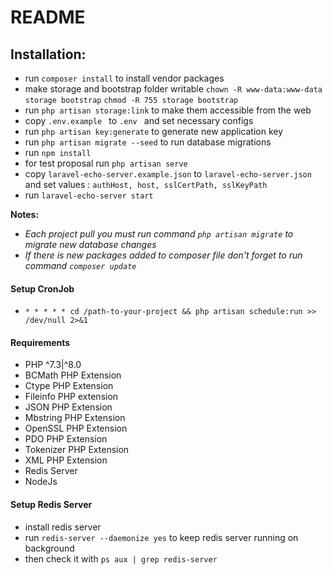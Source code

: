 # README #

## Installation:

- run `composer install` to install vendor packages
- make storage and bootstrap folder writable `chown -R www-data:www-data storage bootstrap`
  `chmod -R 755 storage bootstrap`
- run `php artisan storage:link` to make them accessible from the web
- copy `.env.example ` to `.env ` and set necessary configs
- run `php artisan key:generate` to generate new application key
- run `php artisan migrate --seed` to run database migrations
- run `npm install`
- for test proposal run `php artisan serve`
- copy `laravel-echo-server.example.json` to `laravel-echo-server.json ` and set values : `authHost, host, sslCertPath, sslKeyPath`
- run `laravel-echo-server start`

**Notes:**

- _Each project pull you must run command `php artisan migrate` to migrate new database changes_
- _If there is new packages added to composer file don't forget to run command `composer update`_

#### Setup CronJob

- `* * * * * cd /path-to-your-project && php artisan schedule:run >> /dev/null 2>&1`



#### Requirements
- PHP ^7.3|^8.0
- BCMath PHP Extension
- Ctype PHP Extension
- Fileinfo PHP extension
- JSON PHP Extension
- Mbstring PHP Extension
- OpenSSL PHP Extension
- PDO PHP Extension
- Tokenizer PHP Extension
- XML PHP Extension
- Redis Server
- NodeJs

#### Setup Redis Server
- install redis server
- run `redis-server --daemonize yes` to keep redis server running on background
- then check it with `ps aux | grep redis-server`

